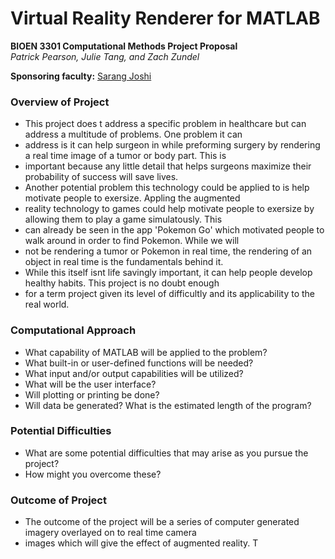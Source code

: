 # Virtual Reality Renderer for MATLAB
**BIOEN 3301 Computational Methods Project Proposal**  
*Patrick Pearson, Julie Tang, and Zach Zundel*

**Sponsoring faculty:** [Sarang Joshi](https://www.bioen.utah.edu/directory/profile.php?userID=252)

### Overview of Project
 - This project does t address a specific problem in healthcare but can address a multitude of problems. One problem it can
 - address is it can help surgeon in while preforming  surgery by rendering a real time image of a tumor or body part. This is
 - important because any little detail that helps surgeons maximize their probability of success will save lives. 
 - Another potential problem this technology could be applied to is help motivate people to exersize. Appling the augmented 
 - reality technology to games could help motivate people to exersize by allowing them to play a game simulatously. This 
 - can already be seen in the app 'Pokemon Go' which motivated people to walk around in order to find Pokemon. While we will 
 - not be rendering a tumor or Pokemon in real time, the rendering of an object in real time is the fundamentals behind it.
 - While this itself isnt life savingly important, it can help people develop healthy habits. This project is no doubt enough 
 - for a term project given its level of difficultly and its applicability to the real world. 

### Computational Approach
 - What capability of MATLAB will be applied to the problem?
 - What built-in or user-defined functions will be needed?
 - What input and/or output capabilities will be utilized?
 - What will be the user interface?
 - Will plotting or printing be done?
 - Will data be generated? What is the estimated length of the program?

### Potential Difficulties
 - What are some potential difficulties that may arise as you pursue the project?
 - How might you overcome these?

### Outcome of Project
 - The outcome of the project will be a series of computer generated imagery overlayed on to real time camera 
 - images which will give the effect of augmented reality. T
